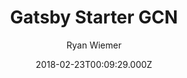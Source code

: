 ---
title: Gatsby Starter GCN
github: https://github.com/ryanwiemer/gatsby-starter-gcn
demo: https://gcn.netlify.app/
author: Ryan Wiemer
ssg:
  - Gatsby
cms:
  - Contentful
date: 2018-02-23T00:09:29.000Z
description: >-
  A starter template to build amazing static websites with Gatsby, Contentful
  and Netlify
draft: true
publish_date: '2018-02-23T00:09:29Z'
update_date: '2021-11-19T05:17:33Z'
github_star: 509
github_fork: 119
---
